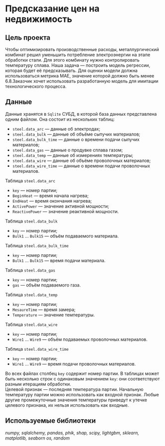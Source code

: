 # Предсказание цен на недвижимость


## Цель проекта

Чтобы оптимизировать производственные расходы, металлургический комбинат решил уменьшить потребление электроэнергии на этапе обработки стали. Для этого комбинату нужно контролировать температуру сплава. Наша задача — построить модель регрессии, которая будет её предсказывать.  Для оценки модели должна использоваться метрика MAE, значение которой должно быть менее 6.8.Заказчик хочет использовать разработанную модель для имитации технологического процесса.


## Данные

Данные хранятся в `Sqlite` СУБД, в которой база данных представлена одним файлом. Она состоит из нескольких таблиц:
- `steel.data_arc` — данные об электродах;
- `steel.data_bulk` — данные об объёме сыпучих материалов;
- `steel.data_bulk_time` — данные о времени подачи сыпучих материалов;
- `steel.data_gas` — данные о продувке сплава газом;
- `steel.data_temp` — данные об измерениях температуры;
- `steel.data_wire` — данные об объёме проволочных материалов;
- `steel.data_wire_time` — данные о времени подачи проволочных материалов.  

Таблица `steel.data_arc`
- `key` — номер партии;
- `BeginHeat` — время начала нагрева;
- `EndHeat` — время окончания нагрева;
- `ActivePower` — значение активной мощности;
- `ReactivePower` — значение реактивной мощности.  

Таблица `steel.data_bulk`
- `key` — номер партии;
- `Bulk1` … `Bulk15` — объём подаваемого материала.  

Таблица `steel.data_bulk_time`
- `key` — номер партии;
- `Bulk1` … `Bulk15` — время подачи материала.  

Таблица `steel.data_gas`
- `key` — номер партии;
- `gas` — объём подаваемого газа.  

Таблица `steel.data_temp`
- `key` — номер партии;
- `MesaureTime` — время замера;
- `Temperature` — значение температуры.  

Таблица `steel.data_wire`
- `key` — номер партии;
- `Wire1` … `Wire9` — объём подаваемых проволочных материалов.  

Таблица `steel.data_wire_time`
- `key` — номер партии;
- `Wire1` … `Wire9` — время подачи проволочных материалов.  

Во всех файлах столбец `key` содержит номер партии. В таблицах может быть несколько строк с одинаковым значением `key`: они соответствуют разным итерациям обработки.  
Целевой признак — последняя температура партии. Начальную температуру партии можно использовать как входной признак. Любые другие промежуточные значения температуры приведут к утечке целевого признака, их нельзя использовать как входные.

## Используемые библиотеки
*numpy,*
*sqlalchemy,*
*pandas,*
*phik,*
*shap,*
*scipy,*
*lightgbm,*
*sklearn,*
*matplotlib,*
*seaborn*
*os,*
*random*